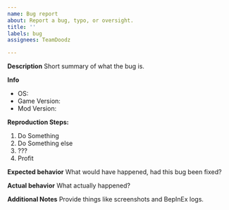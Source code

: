 ```yaml
---
name: Bug report
about: Report a bug, typo, or oversight.
title: ''
labels: bug
assignees: TeamDoodz

---
```


**Description**
Short summary of what the bug is.

**Info**
- OS:
- Game Version:
- Mod Version:

**Reproduction Steps:**
1. Do Something
2. Do Something else
3. ???
4. Profit

**Expected behavior**
What would have happened, had this bug been fixed?

**Actual behavior**
What actually happened?

**Additional Notes**
Provide things like screenshots and BepInEx logs.
